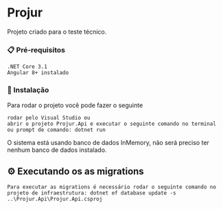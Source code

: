 # Projur

Projeto criado para o teste técnico.

### 📋 Pré-requisitos

```
.NET Core 3.1
Angular 8+ instalado
```

### 🔧 Instalação

Para rodar o projeto você pode fazer o seguinte

```
rodar pelo Visual Studio ou
abrir o projeto Projur.Api e executar o seguinte comando no terminal
ou prompt de comando: dotnet run
```
O sistema está usando banco de dados InMemory, não será preciso ter nenhum banco de dados instalado.

## ⚙️ Executando os as migrations

```
Para executar as migrations é necessário rodar o seguinte comando no projeto de infraestrutura: dotnet ef database update -s ..\Projur.Api\Projur.Api.csproj
```
